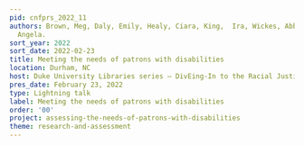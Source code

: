 ```yaml
---
pid: cnfprs_2022_11
authors: Brown, Meg, Daly, Emily, Healy, Ciara, King,  Ira, Wickes, Abby, & Zoss,
  Angela.
sort_year: 2022
sort_date: 2022-02-23
title: Meeting the needs of patrons with disabilities
location: Durham, NC
host: Duke University Libraries series – DivEing-In to the Racial Justice Roadmap
pres_date: February 23, 2022
type: Lightning talk
label: Meeting the needs of patrons with disabilities
order: '00'
project: assessing-the-needs-of-patrons-with-disabilities
theme: research-and-assessment
---
```

